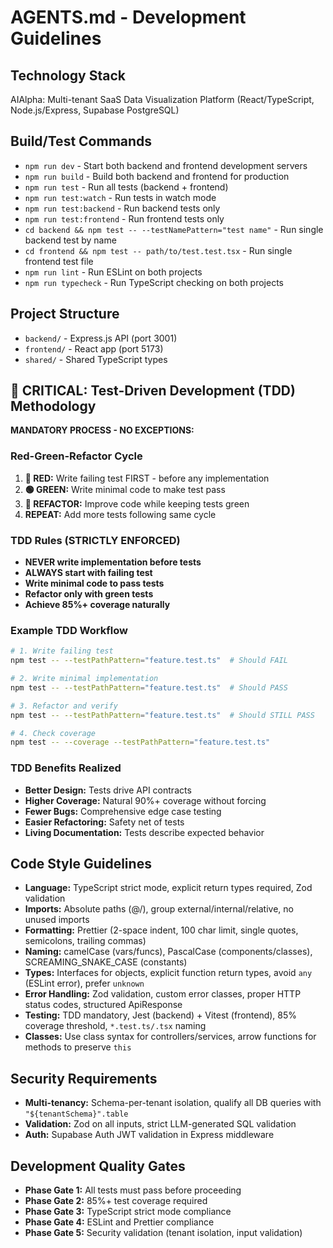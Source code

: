 # AGENTS.md - Development Guidelines

## Technology Stack
AIAlpha: Multi-tenant SaaS Data Visualization Platform (React/TypeScript, Node.js/Express, Supabase PostgreSQL)

## Build/Test Commands
- `npm run dev` - Start both backend and frontend development servers
- `npm run build` - Build both backend and frontend for production  
- `npm run test` - Run all tests (backend + frontend)
- `npm run test:watch` - Run tests in watch mode
- `npm run test:backend` - Run backend tests only
- `npm run test:frontend` - Run frontend tests only
- `cd backend && npm test -- --testNamePattern="test name"` - Run single backend test by name
- `cd frontend && npm test -- path/to/test.test.tsx` - Run single frontend test file
- `npm run lint` - Run ESLint on both projects
- `npm run typecheck` - Run TypeScript checking on both projects

## Project Structure
- `backend/` - Express.js API (port 3001)
- `frontend/` - React app (port 5173)  
- `shared/` - Shared TypeScript types

## 🚨 CRITICAL: Test-Driven Development (TDD) Methodology

**MANDATORY PROCESS - NO EXCEPTIONS:**

### Red-Green-Refactor Cycle
1. **🔴 RED:** Write failing test FIRST - before any implementation
2. **🟢 GREEN:** Write minimal code to make test pass
3. **🔄 REFACTOR:** Improve code while keeping tests green
4. **REPEAT:** Add more tests following same cycle

### TDD Rules (STRICTLY ENFORCED)
- **NEVER write implementation before tests**
- **ALWAYS start with failing test**
- **Write minimal code to pass tests**
- **Refactor only with green tests**
- **Achieve 85%+ coverage naturally**

### Example TDD Workflow
```bash
# 1. Write failing test
npm test -- --testPathPattern="feature.test.ts"  # Should FAIL

# 2. Write minimal implementation
npm test -- --testPathPattern="feature.test.ts"  # Should PASS

# 3. Refactor and verify
npm test -- --testPathPattern="feature.test.ts"  # Should STILL PASS

# 4. Check coverage
npm test -- --coverage --testPathPattern="feature.test.ts"
```

### TDD Benefits Realized
- **Better Design:** Tests drive API contracts
- **Higher Coverage:** Natural 90%+ coverage without forcing
- **Fewer Bugs:** Comprehensive edge case testing
- **Easier Refactoring:** Safety net of tests
- **Living Documentation:** Tests describe expected behavior

## Code Style Guidelines
- **Language:** TypeScript strict mode, explicit return types required, Zod validation
- **Imports:** Absolute paths (@/), group external/internal/relative, no unused imports
- **Formatting:** Prettier (2-space indent, 100 char limit, single quotes, semicolons, trailing commas)
- **Naming:** camelCase (vars/funcs), PascalCase (components/classes), SCREAMING_SNAKE_CASE (constants)
- **Types:** Interfaces for objects, explicit function return types, avoid `any` (ESLint error), prefer `unknown`
- **Error Handling:** Zod validation, custom error classes, proper HTTP status codes, structured ApiResponse
- **Testing:** TDD mandatory, Jest (backend) + Vitest (frontend), 85% coverage threshold, `*.test.ts/.tsx` naming
- **Classes:** Use class syntax for controllers/services, arrow functions for methods to preserve `this`

## Security Requirements
- **Multi-tenancy:** Schema-per-tenant isolation, qualify all DB queries with `"${tenantSchema}".table`
- **Validation:** Zod on all inputs, strict LLM-generated SQL validation
- **Auth:** Supabase Auth JWT validation in Express middleware

## Development Quality Gates
- **Phase Gate 1:** All tests must pass before proceeding
- **Phase Gate 2:** 85%+ test coverage required
- **Phase Gate 3:** TypeScript strict mode compliance
- **Phase Gate 4:** ESLint and Prettier compliance
- **Phase Gate 5:** Security validation (tenant isolation, input validation)